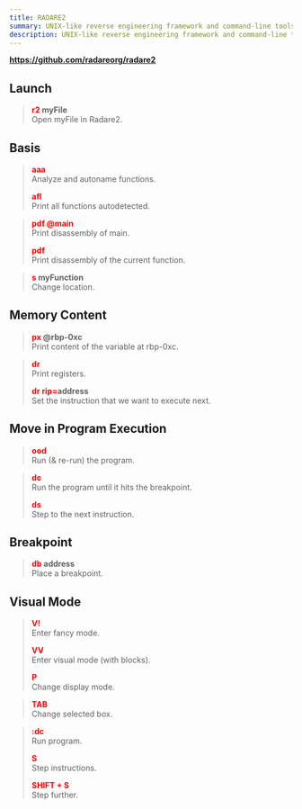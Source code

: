 ```yaml
---
title: RADARE2
summary: UNIX-like reverse engineering framework and command-line toolset.
description: UNIX-like reverse engineering framework and command-line toolset.
---
```


**https://github.com/radareorg/radare2**

## Launch


 > 
 > **<font color=red>r2</font> myFile**</br>
 > Open myFile in Radare2.

## Basis


 > 
 > **<font color=red>aaa</font>**</br>
 > Analyze and autoname functions.
 > 
 > **<font color=red>afl</font>**</br>
 > Print all functions autodetected.

 > 
 > **<font color=red>pdf @main</font>**</br>
 > Print disassembly of main.
 > 
 > **<font color=red>pdf</font>**</br>
 > Print disassembly of the current function.

 > 
 > **<font color=red>s</font> myFunction**</br>
 > Change location.

## Memory Content


 > 
 > **<font color=red>px</font> @rbp-0xc**</br>
 > Print content of the variable at rbp-0xc. 

 > 
 > **<font color=red>dr</font>**</br>
 > Print registers.
 > 
 > **<font color=red>dr</font> <font color=red>rip=</font>address**</br>
 > Set the instruction that we want to execute next.

## Move in Program Execution


 > 
 > **<font color=red>ood</font>**</br>
 > Run (& re-run) the program.

 > 
 > **<font color=red>dc</font>**</br>
 > Run the program until it hits the breakpoint.
 > 
 > **<font color=red>ds</font>**</br>
 > Step to the next instruction.

## Breakpoint


 > 
 > **<font color=red>db</font> address**</br>
 > Place a breakpoint.

## Visual Mode


 > 
 > **<font color=red>V!</font>**</br>
 > Enter fancy mode.
 > 
 > **<font color=red>VV</font>**</br>
 > Enter visual mode (with blocks).
 > 
 > **<font color=red>P</font>**</br>
 > Change display mode.

 > 
 > **<font color=red>TAB</font>**</br>
 > Change selected box.

 > 
 > **<font color=red>:dc</font>**</br>
 > Run program.
 > 
 > **<font color=red>S</font>**</br>
 > Step instructions.
 > 
 > **<font color=red>SHIFT + S</font>**</br>
 > Step further.
